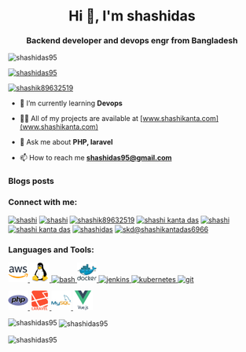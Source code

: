 <h1 align="center">Hi 👋, I'm shashidas</h1>
<h3 align="center">Backend developer and devops engr from Bangladesh</h3>

<p align="left"> <img src="https://komarev.com/ghpvc/?username=shashidas95&label=Profile%20views&color=0e75b6&style=flat" alt="shashidas95" /> </p>

<p align="left"> <a href="https://github.com/ryo-ma/github-profile-trophy"><img src="https://github-profile-trophy.vercel.app/?username=shashidas95" alt="shashidas95" /></a> </p>

<p align="left"> <a href="https://twitter.com/shashik89632519" target="blank"><img src="https://img.shields.io/twitter/follow/shashik89632519?logo=twitter&style=for-the-badge" alt="shashik89632519" /></a> </p>

- 🌱 I’m currently learning **Devops**

- 👨‍💻 All of my projects are available at [www.shashikanta.com](www.shashikanta.com)

- 💬 Ask me about **PHP, laravel**

- 📫 How to reach me **shashidas95@gmail.com**

### Blogs posts
<!-- BLOG-POST-LIST:START -->
<!-- BLOG-POST-LIST:END -->

<h3 align="left">Connect with me:</h3>
<p align="left">
<a href="https://codepen.io/shashi" target="blank"><img align="center" src="https://raw.githubusercontent.com/rahuldkjain/github-profile-readme-generator/master/src/images/icons/Social/codepen.svg" alt="shashi" height="30" width="40" /></a>
<a href="https://dev.to/shashi" target="blank"><img align="center" src="https://raw.githubusercontent.com/rahuldkjain/github-profile-readme-generator/master/src/images/icons/Social/devto.svg" alt="shashi" height="30" width="40" /></a>
<a href="https://twitter.com/shashik89632519" target="blank"><img align="center" src="https://raw.githubusercontent.com/rahuldkjain/github-profile-readme-generator/master/src/images/icons/Social/twitter.svg" alt="shashik89632519" height="30" width="40" /></a>
<a href="https://linkedin.com/in/shashi kanta das" target="blank"><img align="center" src="https://raw.githubusercontent.com/rahuldkjain/github-profile-readme-generator/master/src/images/icons/Social/linked-in-alt.svg" alt="shashi kanta das" height="30" width="40" /></a>
<a href="https://codesandbox.com/shashi" target="blank"><img align="center" src="https://raw.githubusercontent.com/rahuldkjain/github-profile-readme-generator/master/src/images/icons/Social/codesandbox.svg" alt="shashi" height="30" width="40" /></a>
<a href="https://fb.com/shashi kanta das" target="blank"><img align="center" src="https://raw.githubusercontent.com/rahuldkjain/github-profile-readme-generator/master/src/images/icons/Social/facebook.svg" alt="shashi kanta das" height="30" width="40" /></a>
<a href="https://www.behance.net/shashidas" target="blank"><img align="center" src="https://raw.githubusercontent.com/rahuldkjain/github-profile-readme-generator/master/src/images/icons/Social/behance.svg" alt="shashidas" height="30" width="40" /></a>
<a href="https://www.youtube.com/c/skd@shashikantadas6966" target="blank"><img align="center" src="https://raw.githubusercontent.com/rahuldkjain/github-profile-readme-generator/master/src/images/icons/Social/youtube.svg" alt="skd@shashikantadas6966" height="30" width="40" /></a>
</p>

<h3 align="left">Languages and Tools:</h3>
<p align="left"> 

<a href="https://aws.amazon.com" target="_blank" rel="noreferrer"> <img src="https://raw.githubusercontent.com/devicons/devicon/master/icons/amazonwebservices/amazonwebservices-original-wordmark.svg" alt="aws" width="40" height="40"/> </a> <a href="https://www.linux.org/" target="_blank" rel="noreferrer"> <img src="https://raw.githubusercontent.com/devicons/devicon/master/icons/linux/linux-original.svg" alt="linux" width="40" height="40"/> </a> <a href="https://www.gnu.org/software/bash/" target="_blank" rel="noreferrer"> <img src="https://www.vectorlogo.zone/logos/gnu_bash/gnu_bash-icon.svg" alt="bash" width="40" height="40"/> </a> <a href="https://www.docker.com/" target="_blank" rel="noreferrer"> <img src="https://raw.githubusercontent.com/devicons/devicon/master/icons/docker/docker-original-wordmark.svg" alt="docker" width="40" height="40"/> </a><a href="https://www.jenkins.io" target="_blank" rel="noreferrer"> <img src="https://www.vectorlogo.zone/logos/jenkins/jenkins-icon.svg" alt="jenkins" width="40" height="40"/> </a> <a href="https://kubernetes.io" target="_blank" rel="noreferrer"> <img src="https://www.vectorlogo.zone/logos/kubernetes/kubernetes-icon.svg" alt="kubernetes" width="40" height="40"/> </a> <a href="https://git-scm.com/" target="_blank" rel="noreferrer"> <img src="https://www.vectorlogo.zone/logos/git-scm/git-scm-icon.svg" alt="git" width="40" height="40"/> </a> 

<a href="https://www.php.net" target="_blank" rel="noreferrer"> <img src="https://raw.githubusercontent.com/devicons/devicon/master/icons/php/php-original.svg" alt="php" width="40" height="40"/> </a> <a href="https://laravel.com/" target="_blank" rel="noreferrer"> <img src="https://raw.githubusercontent.com/devicons/devicon/master/icons/laravel/laravel-plain-wordmark.svg" alt="laravel" width="40" height="40"/> </a> <a href="https://www.mysql.com/" target="_blank" rel="noreferrer"> <img src="https://raw.githubusercontent.com/devicons/devicon/master/icons/mysql/mysql-original-wordmark.svg" alt="mysql" width="40" height="40"/> </a> <a href="https://vuejs.org/" target="_blank" rel="noreferrer"> <img src="https://raw.githubusercontent.com/devicons/devicon/master/icons/vuejs/vuejs-original-wordmark.svg" alt="vuejs" width="40" height="40"/> </a> 
 
</p>

<p><img align="left" src="https://github-readme-stats.vercel.app/api/top-langs?username=shashidas95&show_icons=true&locale=en&layout=compact" alt="shashidas95" /></p>

<p>&nbsp;<img align="center" src="https://github-readme-stats.vercel.app/api?username=shashidas95&show_icons=true&locale=en" alt="shashidas95" /></p>

<p><img align="center" src="https://github-readme-streak-stats.herokuapp.com/?user=shashidas95&" alt="shashidas95" /></p>

